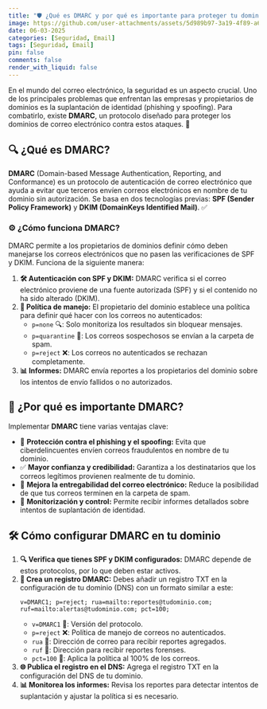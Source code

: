 ```yaml
---
title: "🛡️ ¿Qué es DMARC y por qué es importante para proteger tu dominio? 📧"
image: https://github.com/user-attachments/assets/5d989b97-3a19-4f89-a6cc-b1b3fd917635
date: 06-03-2025
categories: [Seguridad, Email]
tags: [Seguridad, Email]
pin: false
comments: false
render_with_liquid: false
---
```


En el mundo del correo electrónico, la seguridad es un aspecto crucial. Uno de los principales problemas que enfrentan las empresas y propietarios de dominios es la suplantación de identidad (phishing y spoofing). Para combatirlo, existe **DMARC**, un protocolo diseñado para proteger los dominios de correo electrónico contra estos ataques. 🚀

## 🔍 ¿Qué es DMARC?

**DMARC** (Domain-based Message Authentication, Reporting, and Conformance) es un protocolo de autenticación de correo electrónico que ayuda a evitar que terceros envíen correos electrónicos en nombre de tu dominio sin autorización. Se basa en dos tecnologías previas: **SPF (Sender Policy Framework)** y **DKIM (DomainKeys Identified Mail)**. ✅

### ⚙️ ¿Cómo funciona DMARC?

DMARC permite a los propietarios de dominios definir cómo deben manejarse los correos electrónicos que no pasen las verificaciones de SPF y DKIM. Funciona de la siguiente manera:

1. **🛠️ Autenticación con SPF y DKIM:** DMARC verifica si el correo electrónico proviene de una fuente autorizada (SPF) y si el contenido no ha sido alterado (DKIM).
2. **📜 Política de manejo:** El propietario del dominio establece una política para definir qué hacer con los correos no autenticados:
   - `p=none` 🔍: Solo monitoriza los resultados sin bloquear mensajes.
   - `p=quarantine` 🚧: Los correos sospechosos se envían a la carpeta de spam.
   - `p=reject` ❌: Los correos no autenticados se rechazan completamente.
3. **📊 Informes:** DMARC envía reportes a los propietarios del dominio sobre los intentos de envío fallidos o no autorizados.

## 🎯 ¿Por qué es importante DMARC?

Implementar **DMARC** tiene varias ventajas clave:

- 🔐 **Protección contra el phishing y el spoofing:** Evita que ciberdelincuentes envíen correos fraudulentos en nombre de tu dominio.
- ✅ **Mayor confianza y credibilidad:** Garantiza a los destinatarios que los correos legítimos provienen realmente de tu dominio.
- 📩 **Mejora la entregabilidad del correo electrónico:** Reduce la posibilidad de que tus correos terminen en la carpeta de spam.
- 📡 **Monitorización y control:** Permite recibir informes detallados sobre intentos de suplantación de identidad.

## 🛠️ Cómo configurar DMARC en tu dominio

1. **🔍 Verifica que tienes SPF y DKIM configurados:** DMARC depende de estos protocolos, por lo que deben estar activos.
2. **📌 Crea un registro DMARC:** Debes añadir un registro TXT en la configuración de tu dominio (DNS) con un formato similar a este:
   ```
   v=DMARC1; p=reject; rua=mailto:reportes@tudominio.com; ruf=mailto:alertas@tudominio.com; pct=100;
   ```
   - `v=DMARC1` 📜: Versión del protocolo.
   - `p=reject` ❌: Política de manejo de correos no autenticados.
   - `rua` 📩: Dirección de correo para recibir reportes agregados.
   - `ruf` 📨: Dirección para recibir reportes forenses.
   - `pct=100` 🎯: Aplica la política al 100% de los correos.
3. **🌐 Publica el registro en el DNS:** Agrega el registro TXT en la configuración del DNS de tu dominio.
4. **📊 Monitorea los informes:** Revisa los reportes para detectar intentos de suplantación y ajustar la política si es necesario.



